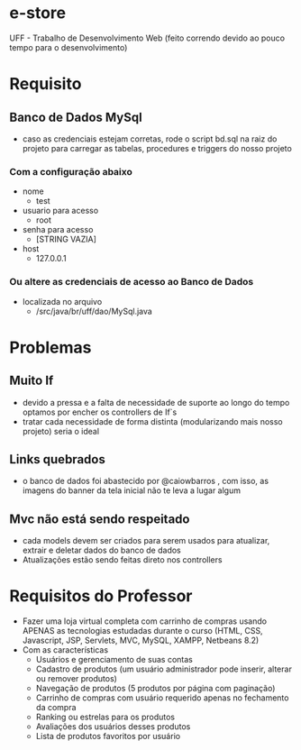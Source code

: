 # e-store
UFF - Trabalho de Desenvolvimento Web (feito correndo devido ao pouco tempo para o desenvolvimento)

# Requisito
## Banco de Dados MySql
* caso as credenciais estejam corretas, rode o script bd.sql na raiz do projeto para carregar as tabelas, procedures e triggers do nosso projeto
### Com a configuração abaixo
* nome
  * test
* usuario para acesso
  * root
* senha para acesso
  * [STRING VAZIA]
* host
  * 127.0.0.1
### Ou altere as credenciais de acesso ao Banco de Dados
* localizada no arquivo
  * /src/java/br/uff/dao/MySql.java

# Problemas
## Muito If
* devido a pressa e a falta de necessidade de suporte ao longo do tempo optamos por encher os controllers de If`s
 * tratar cada necessidade de forma distinta (modularizando mais nosso projeto) seria o ideal
## Links quebrados
* o banco de dados foi abastecido por @caiowbarros , com isso, as imagens do banner da tela inicial não te leva a lugar algum
## Mvc não está sendo respeitado
* cada models devem ser criados para serem usados para atualizar, extrair e deletar dados do banco de dados
* Atualizações estão sendo feitas direto nos controllers

# Requisitos do Professor
* Fazer uma loja virtual completa com carrinho de compras usando APENAS as tecnologias estudadas durante o curso (HTML, CSS, Javascript, JSP, Servlets, MVC, MySQL, XAMPP, Netbeans 8.2)
* Com as características
  * Usuários e gerenciamento de suas contas
  * Cadastro de produtos (um usuário administrador pode inserir, alterar ou remover produtos)
  * Navegação de produtos (5 produtos por página com paginação)
  * Carrinho de compras com usuário requerido apenas no fechamento da compra
  * Ranking ou estrelas para os produtos
  * Avaliações dos usuários desses produtos
  * Lista de produtos favoritos por usuário
